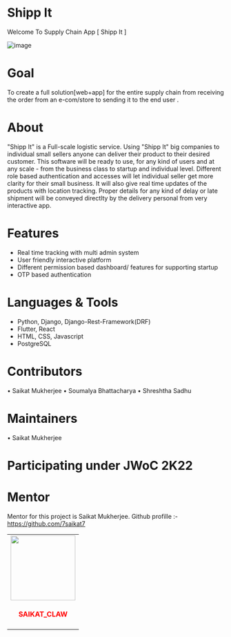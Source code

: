 # Shipp It
Welcome To Supply Chain App [ Shipp It ]

![image](https://user-images.githubusercontent.com/84222590/151915204-0edff92c-fbef-464b-87b3-aae40227dd50.png)


# Goal

To create a full solution[web+app] for the entire supply chain from receiving the order from an e-com/store to sending it to the end user .


# About

 "Shipp It" is a Full-scale logistic service. Using "Shipp It" big companies to individual small sellers anyone can deliver their product to their desired customer. This software will be ready to use, for any kind of users and at any scale - from the business class to startup and individual level. Different role based authentication and accesses will let individual seller get more clarity for their small business. It will also give real time updates of the products with location tracking.
Proper details for any kind of delay or late shipment will be conveyed directlty by the delivery personal from very interactive app.


# Features 

* Real time tracking with multi admin system 
* User friendly interactive platform
* Different permission based dashboard/ features for supporting startup 
* OTP based authentication 


# Languages & Tools 

* Python, Django, Django-Rest-Framework(DRF)
* Flutter, React
* HTML, CSS, Javascript
* PostgreSQL


# Contributors

• Saikat Mukherjee
• Soumalya Bhattacharya
• Shreshtha Sadhu


# Maintainers

• Saikat Mukherjee


# Participating under JWoC 2K22

# Mentor

Mentor for this project is Saikat Mukherjee. Github profille :- https://github.com/7saikat7

<table>
<tr>
 <td align="center"><a href="https://github.com/7saikat7"><img src="https://avatars.githubusercontent.com/u/65228695?v=4" width=150px height=150px /></a></br> <h4 style="color:red;">SAIKAT_CLAW</h4>

</tr>
</table>


